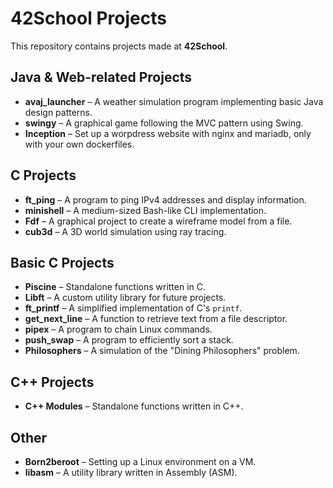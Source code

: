 # 42School Projects  

This repository contains projects made at **42School**.

## Java & Web-related Projects 

- **avaj_launcher** – A weather simulation program implementing basic Java design patterns.
- **swingy** – A graphical game following the MVC pattern using Swing.
- **Inception** – Set up a worpdress website with nginx and mariadb, only with your own dockerfiles.

## C Projects  

- **ft_ping** – A program to ping IPv4 addresses and display information.
- **minishell** – A medium-sized Bash-like CLI implementation.
- **Fdf** – A graphical project to create a wireframe model from a file.
- **cub3d** – A 3D world simulation using ray tracing.

## Basic C Projects  

- **Piscine** – Standalone functions written in C.
- **Libft** – A custom utility library for future projects.
- **ft_printf** – A simplified implementation of C's `printf`.
- **get_next_line** – A function to retrieve text from a file descriptor.
- **pipex** – A program to chain Linux commands.
- **push_swap** – A program to efficiently sort a stack.
- **Philosophers** – A simulation of the "Dining Philosophers" problem.

## C++ Projects  

- **C++ Modules** – Standalone functions written in C++.

## Other  

- **Born2beroot** – Setting up a Linux environment on a VM.
- **libasm** – A utility library written in Assembly (ASM).
